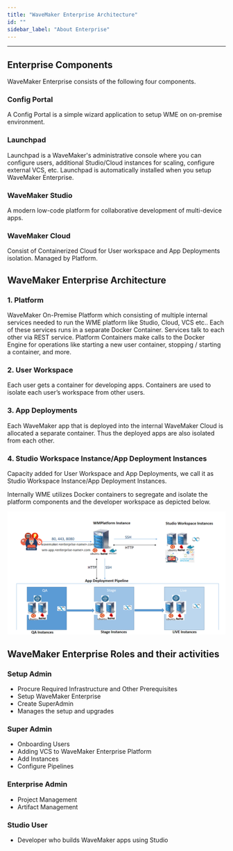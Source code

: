 ```yaml
---
title: "WaveMaker Enterprise Architecture"
id: ""
sidebar_label: "About Enterprise"
---
```

---

## Enterprise Components

WaveMaker Enterprise consists of the following four components.

### Config Portal

A Config Portal is a simple wizard application to setup WME on on-premise environment.

### Launchpad

Launchpad is a WaveMaker's administrative console where you can configure users, additional Studio/Cloud instances for scaling, configure external VCS, etc. Launchpad is automatically installed when you setup WaveMaker Enterprise.

### WaveMaker Studio

A modern low-code platform for collaborative development of multi-device apps.

### WaveMaker Cloud

Consist of Containerized Cloud for User workspace and App Deployments isolation. Managed by Platform.


## WaveMaker Enterprise Architecture

### 1. Platform

WaveMaker On-Premise Platform which consisting of multiple internal services needed to run the WME platform like Studio, Cloud, VCS etc.. Each of these services runs in a separate Docker Container. Services talk to each other via REST service. Platform Containers make calls to the Docker Engine for operations like starting a new user container, stopping / starting a container, and more.

### 2. User Workspace

Each user gets a container for developing apps. Containers are used to isolate each user’s workspace from other users.

### 3. App Deployments

Each WaveMaker app that is deployed into the internal WaveMaker Cloud is allocated a separate container. Thus the deployed apps are also isolated from each other.

### 4. Studio Workspace Instance/App Deployment Instances

Capacity added for User Workspace and App Deployments, we call it as Studio Workspace Instance/App Deployment Instances.

Internally WME utilizes Docker containers to segregate and isolate the platform components and the developer workspace as depicted below.

[![platform architecture](/learn/assets/wme-setup/platform-architecture.png)](/learn/assets/wme-setup/platform-architecture.png)

## WaveMaker Enterprise Roles and their activities

### Setup Admin

- Procure Required Infrastructure and Other Prerequisites
- Setup WaveMaker Enterprise
- Create SuperAdmin
- Manages the setup and upgrades

### Super Admin

- Onboarding Users
- Adding VCS to WaveMaker Enterprise Platform
- Add Instances
- Configure Pipelines

### Enterprise Admin

- Project Management
- Artifact Management

### Studio User

- Developer who builds WaveMaker apps using Studio
